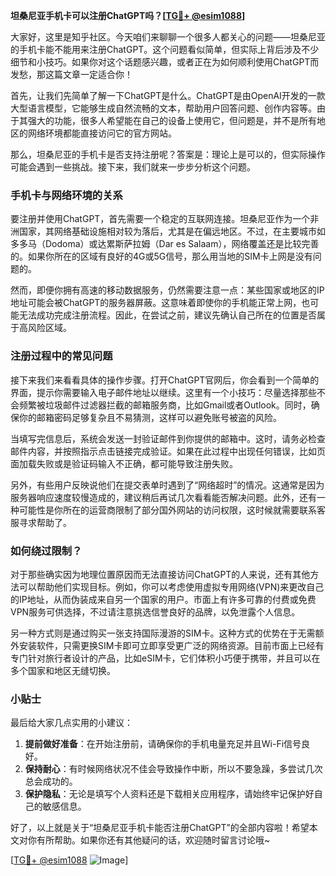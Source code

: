**坦桑尼亚手机卡可以注册ChatGPT吗？[[TG💪+ @esim1088](https://t.me/s/esim1088)]**

大家好，这里是知乎社区。今天咱们来聊聊一个很多人都关心的问题——坦桑尼亚的手机卡能不能用来注册ChatGPT。这个问题看似简单，但实际上背后涉及不少细节和小技巧。如果你对这个话题感兴趣，或者正在为如何顺利使用ChatGPT而发愁，那这篇文章一定适合你！

首先，让我们先简单了解一下ChatGPT是什么。ChatGPT是由OpenAI开发的一款大型语言模型，它能够生成自然流畅的文本，帮助用户回答问题、创作内容等。由于其强大的功能，很多人希望能在自己的设备上使用它，但问题是，并不是所有地区的网络环境都能直接访问它的官方网站。

那么，坦桑尼亚的手机卡是否支持注册呢？答案是：理论上是可以的，但实际操作可能会遇到一些挑战。接下来，我们就来一步步分析这个问题。

### 手机卡与网络环境的关系

要注册并使用ChatGPT，首先需要一个稳定的互联网连接。坦桑尼亚作为一个非洲国家，其网络基础设施相对较为落后，尤其是在偏远地区。不过，在主要城市如多多马（Dodoma）或达累斯萨拉姆（Dar es Salaam），网络覆盖还是比较完善的。如果你所在的区域有良好的4G或5G信号，那么用当地的SIM卡上网是没有问题的。

然而，即便你拥有高速的移动数据服务，仍然需要注意一点：某些国家或地区的IP地址可能会被ChatGPT的服务器屏蔽。这意味着即使你的手机能正常上网，也可能无法成功完成注册流程。因此，在尝试之前，建议先确认自己所在的位置是否属于高风险区域。

### 注册过程中的常见问题

接下来我们来看看具体的操作步骤。打开ChatGPT官网后，你会看到一个简单的界面，提示你需要输入电子邮件地址以继续。这里有一个小技巧：尽量选择那些不会频繁被垃圾邮件过滤器拦截的邮箱服务商，比如Gmail或者Outlook。同时，确保你的邮箱密码足够复杂且不易猜测，这样可以避免账号被盗的风险。

当填写完信息后，系统会发送一封验证邮件到你提供的邮箱中。这时，请务必检查邮件内容，并按照指示点击链接完成验证。如果在此过程中出现任何错误，比如页面加载失败或是验证码输入不正确，都可能导致注册失败。

另外，有些用户反映说他们在提交表单时遇到了“网络超时”的情况。这通常是因为服务器响应速度较慢造成的，建议稍后再试几次看看能否解决问题。此外，还有一种可能性是你所在的运营商限制了部分国外网站的访问权限，这时候就需要联系客服寻求帮助了。

### 如何绕过限制？

对于那些确实因为地理位置原因而无法直接访问ChatGPT的人来说，还有其他方法可以帮助他们实现目标。例如，你可以考虑使用虚拟专用网络(VPN)来更改自己的IP地址，从而伪装成来自另一个国家的用户。市面上有许多可靠的付费或免费VPN服务可供选择，不过请注意挑选信誉良好的品牌，以免泄露个人信息。

另一种方式则是通过购买一张支持国际漫游的SIM卡。这种方式的优势在于无需额外安装软件，只需更换SIM卡即可立即享受更广泛的网络资源。目前市面上已经有专门针对旅行者设计的产品，比如eSIM卡，它们体积小巧便于携带，并且可以在多个国家和地区无缝切换。

### 小贴士

最后给大家几点实用的小建议：

1. **提前做好准备**：在开始注册前，请确保你的手机电量充足并且Wi-Fi信号良好。
2. **保持耐心**：有时候网络状况不佳会导致操作中断，所以不要急躁，多尝试几次总会成功的。
3. **保护隐私**：无论是填写个人资料还是下载相关应用程序，请始终牢记保护好自己的敏感信息。

好了，以上就是关于“坦桑尼亚手机卡能否注册ChatGPT”的全部内容啦！希望本文对你有所帮助。如果你还有其他疑问的话，欢迎随时留言讨论哦~

[[TG💪+ @esim1088](https://t.me/s/esim1088) ![Image](https://i.postimg.cc/4NQfJmqS/Snipaste-2025-05-13-00-14-12.png)]